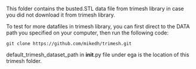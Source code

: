 This folder contains the busted.STL data file from trimesh library in case you did not download it from trimesh library.

To test for more datafiles in trimesh library, you can first direct to the DATA path you specified on your computer, then run the following code:

```
git clone https://github.com/mikedh/trimesh.git
```

default_trimesh_dataset_path in __init__.py file under ega is the location of this trimesh folder.

